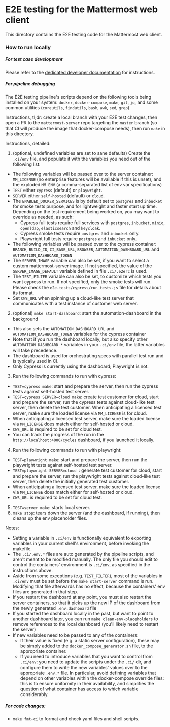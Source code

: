 # E2E testing for the Mattermost web client

This directory contains the E2E testing code for the Mattermost web client.

### How to run locally

##### For test case development

Please refer to the [dedicated developer documentation](https://developers.mattermost.com/contribute/more-info/webapp/e2e-testing/) for instructions.

##### For pipeline debugging

The E2E testing pipeline's scripts depend on the following tools being installed on your system: `docker`, `docker-compose`, `make`, `git`, `jq`, and some common utilities (`coreutils`, `findutils`, `bash`, `awk`, `sed`, `grep`)

Instructions, tl;dr: create a local branch with your E2E test changes, then open a PR to the `mattermost-server` repo targeting the `master` branch (so that CI will produce the image that docker-compose needs), then run `make` in this directory.

Instructions, detailed:
1. (optional, undefined variables are set to sane defaults) Create the `.ci/env` file, and populate it with the variables you need out of the following list:
  * The following variables will be passed over to the server container: `MM_LICENSE` (no enterprise features will be available if this is unset), and the exploded `MM_ENV` (a comma-separated list of env var specifications)
  * `TEST` either `cypress` (default) or `playwright`.
  * `SERVER` either `self-hosted` (default) or `cloud`.
  * The `ENABLED_DOCKER_SERVICES` is by default set to `postgres` and `inbucket` for smoke tests purpose, and for lightweight and faster start up time. Depending on the test requirement being worked on, you may want to override as needed, as such:
    * Cypress full tests require full services with `postgres`, `inbucket`, `minio`, `openldap`, `elasticsearch` and `keycloak`.
    * Cypress smoke tests require `postgres` and `inbucket` only.
    * Playwright full tests require `postgres` and `inbucket` only.
  * The following variables will be passed over to the cypress container: `BRANCH`, `BUILD_ID`, `CI_BASE_URL`, `BROWSER`, `AUTOMATION_DASHBOARD_URL` and `AUTOMATION_DASHBOARD_TOKEN`
  * The `SERVER_IMAGE` variable can also be set, if you want to select a custom mattermost-server image. If not specified, the value of the `SERVER_IMAGE_DEFAULT` variable defined in file `.ci/.e2erc` is used.
  * The `TEST_FILTER` variable can also be set, to customize which tests you want cypress to run. If not specified, only the smoke tests will run. Please check the `e2e-tests/cypress/run_tests.js` file for details about its format.
  * Set `CWS_URL` when spinning up a cloud-like test server that communicates with a test instance of customer web server. 
2. (optional) `make start-dashboard`: start the automation-dashboard in the background
  * This also sets the `AUTOMATION_DASHBOARD_URL` and `AUTOMATION_DASHBOARD_TOKEN` variables for the cypress container
  * Note that if you run the dashboard locally, but also specify other `AUTOMATION_DASHBOARD_*` variables in your `.ci/env` file, the latter variables will take precedence.
  * The dashboard is used for orchestrating specs with parallel test run and is typically used in CI.
  * Only Cypress is currently using the dashboard; Playwright is not.
3. Run the following commands to run with cypress:
  * `TEST=cypress make`: start and prepare the server, then run the cypress tests against self-hosted test server.
  * `TEST=cypress SERVER=cloud make`: create test customer for cloud, start and prepare the server, run the cypress tests against cloud-like test server, then delete the test customer. When anticipating a licensed test server, make sure the loaded license via `MM_LICENSE` is for cloud.
  * When anticipating a licensed test server, make sure the loaded license via `MM_LICENSE` does match either for self-hosted or cloud.
  * `CWS_URL` is required to be set for cloud test.
  * You can track the progress of the run in the `http://localhost:4000/cycles` dashboard, if you launched it locally.
4. Run the following commands to run with playwright:
  * `TEST=playwright make`: start and prepare the server, then run the playwright tests against self-hosted test server.
  * `TEST=playwright SERVER=cloud `: generate test customer for cloud, start and prepare the server, run the playwright tests against cloud-like test server, then delete the initially generated test customer.
  * When anticipating a licensed test server, make sure the loaded license via `MM_LICENSE` does match either for self-hosted or cloud.
  * `CWS_URL` is required to be set for cloud test.
5. `TEST=server make`: starts local server.
6. `make stop`: tears down the server (and the dashboard, if running), then cleans up the env placeholder files.

Notes:
- Setting a variable in `.ci/env` is functionally equivalent to exporting variables in your current shell's environment, before invoking the makefile.
- The `.ci/.env.*` files are auto generated by the pipeline scripts, and aren't meant to be modified manually. The only file you should edit to control the containers' environment is `.ci/env`, as specified in the instructions above.
- Aside from some exceptions (e.g. `TEST_FILTER`), most of the variables in `.ci/env` must be set before the `make start-server` command is run. Modifying that file afterwards has no effect, because the containers' env files are generated in that step.
- If you restart the dashboard at any point, you must also restart the server containers, so that it picks up the new IP of the dashboard from the newly generated `.env.dashboard` file
- If you started the dashboard locally in the past, but want to point to another dashboard later, you can run `make clean-env-placeholders` to remove references to the local dashboard (you'll likely need to restart the server)
- If new variables need to be passed to any of the containers:
  * If their value is fixed (e.g. a static server configuration), these may be simply added to the `docker_compose_generator.sh` file, to the appropriate container.
  * If you need to introduce variables that you want to control from `.ci/env`: you need to update the scripts under the `.ci/` dir, and configure them to write the new variables' values over to the appropriate `.env.*` file. In particular, avoid defining variables that depend on other variables within the docker-compose override files: this is to ensure uniformity in their availability, and simplifies the question of what container has access to which variable considerably.

##### For code changes:
* `make fmt-ci` to format and check yaml files and shell scripts.
